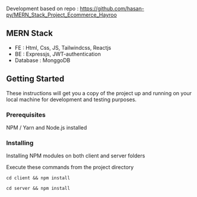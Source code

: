 Development based on repo : https://github.com/hasan-py/MERN_Stack_Project_Ecommerce_Hayroo

## MERN Stack
- FE : Html, Css, JS, Tailwindcss, Reactjs
- BE : Expressjs, JWT-authentication
- Database : MonggoDB
## Getting Started

These instructions will get you a copy of the project up and running on your local machine for development and testing purposes.

### Prerequisites

NPM / Yarn and Node.js installed

### Installing

Installing NPM modules on both client and server folders

Execute these commands from the project directory

```
cd client && npm install
```

```
cd server && npm install
```